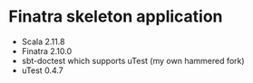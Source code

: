 # Finatra skeleton application

* Scala 2.11.8
* Finatra 2.10.0
* sbt-doctest which supports uTest (my own hammered fork)
* uTest 0.4.7
